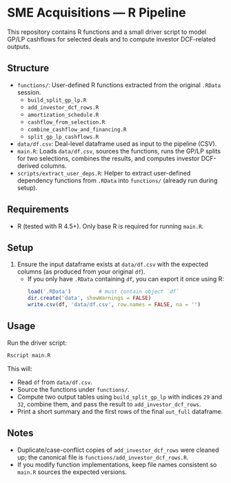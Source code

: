 # SME Acquisitions — R Pipeline

This repository contains R functions and a small driver script to model GP/LP cashflows for selected deals and to compute investor DCF-related outputs.

## Structure

- `functions/`: User-defined R functions extracted from the original `.RData` session.
  - `build_split_gp_lp.R`
  - `add_investor_dcf_rows.R`
  - `amortization_schedule.R`
  - `cashflow_from_selection.R`
  - `combine_cashflow_and_financing.R`
  - `split_gp_lp_cashflows.R`
- `data/df.csv`: Deal-level dataframe used as input to the pipeline (CSV).
- `main.R`: Loads `data/df.csv`, sources the functions, runs the GP/LP splits for two selections, combines the results, and computes investor DCF-derived columns.
- `scripts/extract_user_deps.R`: Helper to extract user-defined dependency functions from `.RData` into `functions/` (already run during setup).

## Requirements

- R (tested with R 4.5+). Only base R is required for running `main.R`.

## Setup

1. Ensure the input dataframe exists at `data/df.csv` with the expected columns (as produced from your original `df`).
   - If you only have `.RData` containing `df`, you can export it once using R:
     ```r
     load('.RData')         # must contain object `df`
     dir.create('data', showWarnings = FALSE)
     write.csv(df, 'data/df.csv', row.names = FALSE, na = '')
     ```

## Usage

Run the driver script:

```sh
Rscript main.R
```

This will:
- Read `df` from `data/df.csv`.
- Source the functions under `functions/`.
- Compute two output tables using `build_split_gp_lp` with indices `29` and `32`, combine them, and pass the result to `add_investor_dcf_rows`.
- Print a short summary and the first rows of the final `out_full` dataframe.

## Notes

- Duplicate/case-conflict copies of `add_investor_dcf_rows` were cleaned up; the canonical file is `functions/add_investor_dcf_rows.R`.
- If you modify function implementations, keep file names consistent so `main.R` sources the expected versions.


